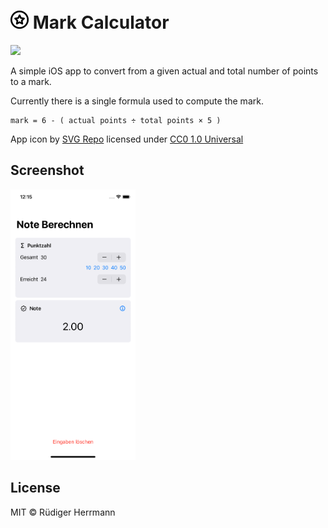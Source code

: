 # ![](/Source/Assets.xcassets/AppIcon.appiconset/29.png) Mark Calculator
![](https://github.com/rherrmann/class-tools/actions/workflows/build.yaml/badge.svg?branch=main)

A simple iOS app to convert from a given actual and total number of points to a mark.

Currently there is a single formula used to compute the mark.
```
mark = 6 - ( actual points ÷ total points × 5 )
```

App icon by [SVG Repo](https://www.pngrepo.com/svg/16854/rating) licensed under [CC0 1.0 Universal](https://creativecommons.org/publicdomain/zero/1.0/)

## Screenshot
<img src="Screenshot.png" width="200">

## License
MIT © Rüdiger Herrmann
